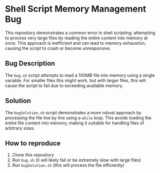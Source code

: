 # Shell Script Memory Management Bug

This repository demonstrates a common error in shell scripting: attempting to process very large files by reading the entire content into memory at once. This approach is inefficient and can lead to memory exhaustion, causing the script to crash or become unresponsive.

## Bug Description
The `bug.sh` script attempts to read a 100MB file into memory using a single variable.  For smaller files this might work, but with larger files, this will cause the script to fail due to exceeding available memory.

## Solution
The `bugSolution.sh` script demonstrates a more robust approach by processing the file line by line using a `while` loop. This avoids loading the entire file content into memory, making it suitable for handling files of arbitrary sizes.

## How to reproduce
1. Clone this repository
2. Run `bug.sh` (it will likely fail or be extremely slow with large files)
3. Run `bugSolution.sh` (this will process the file efficiently)